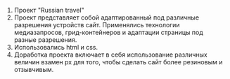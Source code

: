 1. Проект "Russian travel"
2. Проект представляет собой адаптированный под различные разрешения устройств сайт. Применялись технологии медиазапросов, грид-контейнеров и адаптации страницы под разные разрешения.
3. Использовались html и css.
4. Доработка проекта включает в себя использование различных величин взамен px для того, чтобы сделать сайт более резиновым и отзывчивым.
